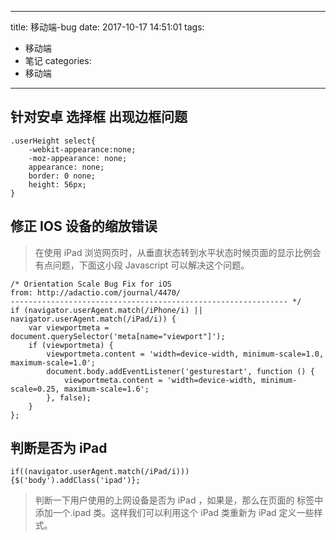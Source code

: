 
---
title: 移动端-bug 
date: 2017-10-17 14:51:01
tags:
- 移动端 
- 笔记
categories: 
- 移动端 
---


## 针对安卓 选择框 出现边框问题
```
.userHeight select{
    -webkit-appearance:none;
    -moz-appearance: none;
    appearance: none;
    border: 0 none;
    height: 56px;
}
```
## 修正 IOS 设备的缩放错误
> 在使用 iPad 浏览网页时，从垂直状态转到水平状态时候页面的显示比例会有点问题，下面这小段 Javascript 可以解决这个问题。
```
/* Orientation Scale Bug Fix for iOS
from: http://adactio.com/journal/4470/
-------------------------------------------------------------- */
if (navigator.userAgent.match(/iPhone/i) || navigator.userAgent.match(/iPad/i)) {
    var viewportmeta = document.querySelector('meta[name="viewport"]');
    if (viewportmeta) {
        viewportmeta.content = 'width=device-width, minimum-scale=1.0, maximum-scale=1.0';
        document.body.addEventListener('gesturestart', function () {
            viewportmeta.content = 'width=device-width, minimum-scale=0.25, maximum-scale=1.6';
        }, false);
    }
};
```
## 判断是否为 iPad
```
if((navigator.userAgent.match(/iPad/i)))
{$('body').addClass('ipad')};
```
> 判断一下用户使用的上网设备是否为 iPad ，如果是，那么在页面的 <body> 标签中添加一个.ipad 类。这样我们可以利用这个 iPad 类重新为 iPad 定义一些样式。


